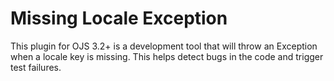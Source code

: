 # Missing Locale Exception

This plugin for OJS 3.2+ is a development tool that will throw an Exception when a locale key is missing. This helps detect bugs in the code and trigger test failures.